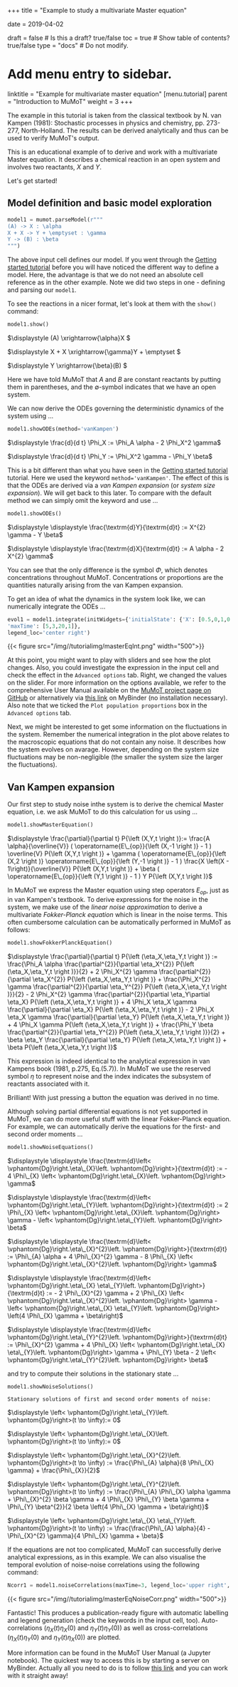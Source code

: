 +++
title = "Example to study a multivariate Master equation"

date = 2019-04-02

draft = false  # Is this a draft? true/false
toc = true  # Show table of contents? true/false
type = "docs"  # Do not modify.

# Add menu entry to sidebar.
linktitle = "Example for multivariate master equation"
[menu.tutorial]
  parent = "Introduction to MuMoT"
  weight = 3
+++

The example in this tutorial is taken from the classical textbook by N. van Kampen (1981): Stochastic processes in physics and chemistry, pp. 273-277, North-Holland. The results can be derived analytically and thus can be used to verify MuMoT's output.

This is an educational example of to derive and work with a multivariate Master equation. It describes a chemical reaction in an open system and involves two reactants, $X$ and $Y$.

Let's get started! 

## Model definition and basic model exploration

```python
model1 = mumot.parseModel(r"""
(A) -> X : \alpha
X + X -> Y + \emptyset : \gamma
Y -> (B) : \beta
""")
```

The above input cell defines our model. If you went through the [Getting started tutorial](/tutorial/gettingstarted/) before you will have noticed the different way to define a model. Here, the advantage is that we do not need an absolute cell reference as in the other example. Note we did two steps in one - defining and parsing our `model1`. 

To see the reactions in a nicer format, let's look at them with the `show()` command:

```python
model1.show()
```

$\displaystyle (A)  \xrightarrow{\alpha}X $

$\displaystyle X + X  \xrightarrow{\gamma}Y + \emptyset $

$\displaystyle Y  \xrightarrow{\beta}(B) $


Here we have told MuMoT that $A$ and $B$ are constant reactants by putting them in parentheses, and the $\emptyset$-symbol indicates that we have an open system.

We can now derive the ODEs governing the deterministic dynamics of the system using ...


```python
model1.showODEs(method='vanKampen')
```

$\displaystyle \frac{d}{d t} \Phi_X := \Phi_A \alpha - 2 \Phi_X^2 \gamma$

$\displaystyle \frac{d}{d t} \Phi_Y := \Phi_X^2 \gamma - \Phi_Y \beta$


This is a bit different than what you have seen in the [Getting started tutorial](/tutorial/gettingstarted/) tutorial. Here we used the keyword `method='vanKampen'`. The effect of this is that the ODEs are derived via a *van Kampen expansion* (or *system size expansion*). We will get back to this later. To compare with the default method we can simply omit the keyword and use ...

```python
model1.showODEs()
```

$\displaystyle \displaystyle \frac{\textrm{d}Y}{\textrm{d}t} := X^{2} \gamma - Y \beta$

$\displaystyle \displaystyle \frac{\textrm{d}X}{\textrm{d}t} := A \alpha - 2 X^{2} \gamma$


You can see that the only difference is the symbol $\Phi$, which denotes concentrations throughout MuMoT. Concentrations or proportions are the quantities naturally arising from the van Kampen expansion.

To get an idea of what the dynamics in the system look like, we can numerically integrate the ODEs ...

```python
evol1 = model1.integrate(initWidgets={'initialState': {'X': [0.5,0,1,0.1], 'Y': [0.5,0,1,0.1]},
'maxTime': [5,3,20,1]},
legend_loc='center right')
```

{{< figure src="/img//tutorialimg/masterEqInt.png" width="500">}}


At this point, you might want to play with sliders and see how the plot changes. Also, you could investigate the expression in the input cell and check the effect in the `Advanced options` tab. Right, we changed the values on the slider. For more information on the options available, we refer to the comprehensive User Manual available on the [MuMoT project page on GitHub](https://github.com/DiODeProject/MuMoT) or alternatively via [this link](https://mybinder.org/v2/gh/DiODeProject/MuMoT/master?filepath=docs%2FMuMoTuserManual.ipynb) on MyBinder (no installation necessary). Also note that we ticked the `Plot population proportions` box in the `Advanced options` tab.

Next, we might be interested to get some information on the fluctuations in the system. Remember the numerical integration in the plot above relates to the macroscopic equations that do not contain any noise. It describes how the system evolves on avarage. However, depending on the system size fluctuations may be non-negligible (the smaller the system size the larger the fluctuations).


## Van Kampen expansion 

Our first step to study noise inthe system is to derive the chemical Master equation, i.e. we ask MuMoT to do this calculation for us using ...

```python
model1.showMasterEquation()
```
$\displaystyle \frac{\partial}{\partial t} P{\left (X,Y,t \right )}:= \frac{A \alpha}{\overline{V}} ( \operatorname{E\_{op}}{\left (X,-1 \right )} - 1 ) \overline{V} P{\left (X,Y,t \right )} + \gamma ( \operatorname{E\_{op}}{\left (X,2 \right )} \operatorname{E\_{op}}{\left (Y,-1 \right )} - 1 ) \frac{X \left(X - 1\right)}{\overline{V}} P{\left (X,Y,t \right )} + \beta ( \operatorname{E\_{op}}{\left (Y,1 \right )} - 1 ) Y P{\left (X,Y,t \right )}$


In MuMoT we express the Master equation using step operators $E_{op}$, just as in van Kampen's textbook. To derive expressions for the noise in the system, we make use of the *linear noise approximation* to derive a multivariate *Fokker-Planck equation* which is linear in the noise terms. This often cumbersome calculation can be automatically performed in MuMoT as follows:

```python
model1.showFokkerPlanckEquation()
```

$\displaystyle \frac{\partial}{\partial t} P{\left (\eta_X,\eta_Y,t \right )} := \frac{\Phi_A \alpha \frac{\partial^{2}}{\partial \eta_X^{2}} P{\left (\eta_X,\eta_Y,t \right )}}{2} + 2 \Phi_X^{2} \gamma \frac{\partial^{2}}{\partial \eta_X^{2}} P{\left (\eta_X,\eta_Y,t \right )} + \frac{\Phi_X^{2} \gamma \frac{\partial^{2}}{\partial \eta_Y^{2}} P{\left (\eta_X,\eta_Y,t \right )}}{2} - 2 \Phi_X^{2} \gamma \frac{\partial^{2}}{\partial \eta_Y\partial \eta_X} P{\left (\eta_X,\eta_Y,t \right )} + 4 \Phi_X \eta_X \gamma \frac{\partial}{\partial \eta_X} P{\left (\eta_X,\eta_Y,t \right )} - 2 \Phi_X \eta_X \gamma \frac{\partial}{\partial \eta_Y} P{\left (\eta_X,\eta_Y,t \right )} + 4 \Phi_X \gamma P{\left (\eta_X,\eta_Y,t \right )} + \frac{\Phi_Y \beta \frac{\partial^{2}}{\partial \eta_Y^{2}} P{\left (\eta_X,\eta_Y,t \right )}}{2} + \beta \eta_Y \frac{\partial}{\partial \eta_Y} P{\left (\eta_X,\eta_Y,t \right )} + \beta P{\left (\eta_X,\eta_Y,t \right )}$


This expression is indeed identical to the analytical expression in van Kampens book (1981, p.275, Eq.(5.7)). In MuMoT we use the reserved symbol $\eta$ to represent noise and the index indicates the subsystem of reactants associated with it.

Brilliant! With just pressing a button the equation was derived in no time.

Although solving partial differential equations is not yet supported in MuMoT, we can do more useful stuff with the linear Fokker-Planck equation. For example, we can automatically derive the equations for the first- and second order moments ...

```python
model1.showNoiseEquations()
```

$\displaystyle \displaystyle \frac{\textrm{d}\left< \vphantom{Dg}\right.\eta\_{X}\left. \vphantom{Dg}\right>}{\textrm{d}t} := - 4 \Phi\_{X} \left< \vphantom{Dg}\right.\eta\_{X}\left. \vphantom{Dg}\right> \gamma$

$\displaystyle \displaystyle \frac{\textrm{d}\left< \vphantom{Dg}\right.\eta\_{Y}\left. \vphantom{Dg}\right>}{\textrm{d}t} := 2 \Phi\_{X} \left< \vphantom{Dg}\right.\eta\_{X}\left. \vphantom{Dg}\right> \gamma - \left< \vphantom{Dg}\right.\eta\_{Y}\left. \vphantom{Dg}\right> \beta$

$\displaystyle \displaystyle \frac{\textrm{d}\left< \vphantom{Dg}\right.\eta\_{X}^{2}\left. \vphantom{Dg}\right>}{\textrm{d}t} := \Phi\_{A} \alpha + 4 \Phi\_{X}^{2} \gamma - 8 \Phi\_{X} \left< \vphantom{Dg}\right.\eta\_{X}^{2}\left. \vphantom{Dg}\right> \gamma$

$\displaystyle \displaystyle \frac{\textrm{d}\left< \vphantom{Dg}\right.\eta\_{X} \eta\_{Y}\left. \vphantom{Dg}\right>}{\textrm{d}t} := - 2 \Phi\_{X}^{2} \gamma + 2 \Phi\_{X} \left< \vphantom{Dg}\right.\eta\_{X}^{2}\left. \vphantom{Dg}\right> \gamma - \left< \vphantom{Dg}\right.\eta\_{X} \eta\_{Y}\left. \vphantom{Dg}\right> \left(4 \Phi\_{X} \gamma + \beta\right)$

$\displaystyle \displaystyle \frac{\textrm{d}\left< \vphantom{Dg}\right.\eta\_{Y}^{2}\left. \vphantom{Dg}\right>}{\textrm{d}t} := \Phi\_{X}^{2} \gamma + 4 \Phi\_{X} \left< \vphantom{Dg}\right.\eta\_{X} \eta\_{Y}\left. \vphantom{Dg}\right> \gamma + \Phi\_{Y} \beta - 2 \left< \vphantom{Dg}\right.\eta\_{Y}^{2}\left. \vphantom{Dg}\right> \beta$


and try to compute their solutions in the stationary state ...

```python
model1.showNoiseSolutions()
```

    Stationary solutions of first and second order moments of noise:

$\displaystyle \left< \vphantom{Dg}\right.\eta\_{Y}\left. \vphantom{Dg}\right>(t \to \infty):= 0$

$\displaystyle \left< \vphantom{Dg}\right.\eta\_{X}\left. \vphantom{Dg}\right>(t \to \infty):= 0$

$\displaystyle \left< \vphantom{Dg}\right.\eta\_{X}^{2}\left. \vphantom{Dg}\right>(t \to \infty) := \frac{\Phi\_{A} \alpha}{8 \Phi\_{X} \gamma} + \frac{\Phi\_{X}}{2}$

$\displaystyle \left< \vphantom{Dg}\right.\eta\_{Y}^{2}\left. \vphantom{Dg}\right>(t \to \infty) := \frac{\Phi\_{A} \Phi\_{X} \alpha \gamma + \Phi\_{X}^{2} \beta \gamma + 4 \Phi\_{X} \Phi\_{Y} \beta \gamma + \Phi\_{Y} \beta^{2}}{2 \beta \left(4 \Phi\_{X} \gamma + \beta\right)}$

$\displaystyle \left< \vphantom{Dg}\right.\eta\_{X} \eta\_{Y}\left. \vphantom{Dg}\right>(t \to \infty) := \frac{\frac{\Phi\_{A} \alpha}{4} - \Phi\_{X}^{2} \gamma}{4 \Phi\_{X} \gamma + \beta}$


If the equations are not too complicated, MuMoT can successfully derive analytical expressions, as in this example. We can also visualise the temporal evolution of noise-noise correlations using the following command:

```python
Ncorr1 = model1.noiseCorrelations(maxTime=3, legend_loc='upper right', legend_fontsize=12)
```

{{< figure src="/img//tutorialimg/masterEqNoiseCorr.png" width="500">}}


Fantastic! This produces a publication-ready figure with automatic labelling and legend generation (check the keywords in the input cell, too). Auto-correlations ($\eta_X(t) \eta_X(0)$ and $\eta_Y(t) \eta_Y(0)$) as well as cross-correlations ($\eta_X(t) \eta_Y(0)$ and $\eta_Y(t) \eta_X(0)$) are plotted.

More information can be found in the MuMoT User Manual (a Jupyter notebook). The quickest way to access this is by starting a server on MyBinder. Actually all you need to do is to follow [this link](https://mybinder.org/v2/gh/DiODeProject/MuMoT/master?filepath=docs%2FMuMoTuserManual.ipynb) and you can work with it straight away!
